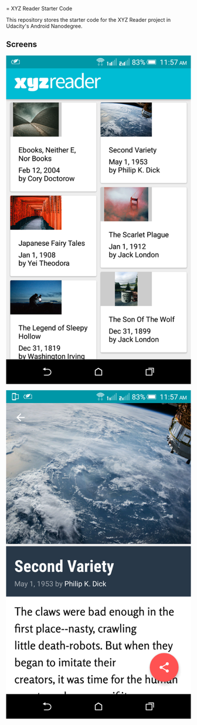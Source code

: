= XYZ Reader Starter Code

This repository stores the starter code for the XYZ Reader project in Udacity's Android Nanodegree.

## Screens

![Screenshot](Screenshot_2017-07-31-11-57-28.png)

![Screenshot](Screenshot_2017-07-31-11-57-42.png)
